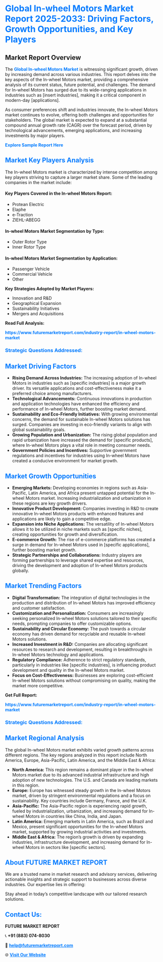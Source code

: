 <h1 style="color: #007BFF;">Global In-wheel Motors Market Report 2025-2033: Driving Factors, Growth Opportunities, and Key Players</h1>

<section id="overview">
<h2>Market Report Overview</h2>
<p>The <a href="https://www.futuremarketreport.com/industry-report/in-wheel-motors-market" style="color: #007BFF; text-decoration: none;"><strong>Global In-wheel Motors Market</strong></a> is witnessing significant growth, driven by increasing demand across various industries. This report delves into the key aspects of the In-wheel Motors market, providing a comprehensive analysis of its current status, future potential, and challenges. The demand for In-wheel Motors has surged due to its wide-ranging applications in industries such as [insert industries], making it a critical component in modern-day [applications].</p>
<p>As consumer preferences shift and industries innovate, the In-wheel Motors market continues to evolve, offering both challenges and opportunities for stakeholders. The global market is expected to expand at a substantial compound annual growth rate (CAGR) over the forecast period, driven by technological advancements, emerging applications, and increasing investments by major players.</p>
</section>

<section id="overview">
<p><a href="https://www.futuremarketreport.com/request-sample/reportId=57063" style="color: #007BFF; text-decoration: none;"><strong>Explore Sample Report Here</strong></a></p>
</section>

<section id="key-players">
<h2 style="color: #007BFF;">Market Key Players Analysis</h2>
<p>The In-wheel Motors market is characterized by intense competition among key players striving to capture a larger market share. Some of the leading companies in the market include:</p>
<h4>Key Players Covered in the In-wheel Motors Report:</h4>
<ul><li>Protean Electric</li><li>Elaphe</li><li>e-Traction</li><li>ZIEHL-ABEGG</li></ul>
<h4>In-wheel Motors Market Segmentation by Type:</h4>
<ul><li>Outer Rotor Type</li><li>Inner Rotor Type</li></ul>

<h4>In-wheel Motors Market Segmentation by Application:</h4>
<ul><li>Passenger Vehicle</li><li>Commercial Vehicle</li><li>Other</li></ul>
<p><strong>Key Strategies Adopted by Market Players:</strong></p>
<ul>
<li>Innovation and R&D</li>
<li>Geographical Expansion</li>
<li>Sustainability Initiatives</li>
<li>Mergers and Acquisitions</li>
</ul>
</section>

<section>
<p><strong>Read Full Analysis: </strong></p><a href="https://www.futuremarketreport.com/industry-report/in-wheel-motors-market" style="color: #007BFF; text-decoration: none;"><strong>https://www.futuremarketreport.com/industry-report/in-wheel-motors-market</strong></a>
<h3 style="color: #007BFF;">Strategic Questions Addressed:</h3>
</section>

<section id="driving-factors">
<h2 style="color: #007BFF;">Market Driving Factors</h2>
<ul>
<li><strong>Rising Demand Across Industries:</strong> The increasing adoption of In-wheel Motors in industries such as [specific industries] is a major growth driver. Its versatile applications and cost-effectiveness make it a preferred choice among manufacturers.</li>
<li><strong>Technological Advancements:</strong> Continuous innovations in production and application technologies have enhanced the efficiency and performance of In-wheel Motors, further boosting market demand.</li>
<li><strong>Sustainability and Eco-Friendly Initiatives:</strong> With growing environmental concerns, the demand for sustainable In-wheel Motors solutions has surged. Companies are investing in eco-friendly variants to align with global sustainability goals.</li>
<li><strong>Growing Population and Urbanization:</strong> The rising global population and rapid urbanization have increased the demand for [specific products], where In-wheel Motors plays a vital role in meeting consumer needs.</li>
<li><strong>Government Policies and Incentives:</strong> Supportive government regulations and incentives for industries using In-wheel Motors have created a conducive environment for market growth.</li>
</ul>
</section>

<section id="growth-opportunities">
<h2 style="color: #007BFF;">Market Growth Opportunities</h2>
<ul>
<li><strong>Emerging Markets:</strong> Developing economies in regions such as Asia-Pacific, Latin America, and Africa present untapped potential for the In-wheel Motors market. Increasing industrialization and urbanization in these regions are key growth drivers.</li>
<li><strong>Innovative Product Development:</strong> Companies investing in R&D to create innovative In-wheel Motors products with enhanced features and applications are likely to gain a competitive edge.</li>
<li><strong>Expansion into Niche Applications:</strong> The versatility of In-wheel Motors allows it to be utilized in niche markets such as [specific niches], creating opportunities for growth and diversification.</li>
<li><strong>E-commerce Growth:</strong> The rise of e-commerce platforms has created a surge in demand for In-wheel Motors used in [specific applications], further boosting market growth.</li>
<li><strong>Strategic Partnerships and Collaborations:</strong> Industry players are forming partnerships to leverage shared expertise and resources, driving the development and adoption of In-wheel Motors products globally.</li>
</ul>
</section>

<section id="trending-factors">
<h2 style="color: #007BFF;">Market Trending Factors</h2>
<ul>
<li><strong>Digital Transformation:</strong> The integration of digital technologies in the production and distribution of In-wheel Motors has improved efficiency and customer satisfaction.</li>
<li><strong>Customization and Personalization:</strong> Consumers are increasingly seeking personalized In-wheel Motors solutions tailored to their specific needs, prompting companies to offer customizable options.</li>
<li><strong>Sustainability and Circular Economy:</strong> The push towards a circular economy has driven demand for recyclable and reusable In-wheel Motors solutions.</li>
<li><strong>Increased Investment in R&D:</strong> Companies are allocating significant resources to research and development, resulting in breakthroughs in In-wheel Motors technology and applications.</li>
<li><strong>Regulatory Compliance:</strong> Adherence to strict regulatory standards, particularly in industries like [specific industries], is influencing product development and quality in the In-wheel Motors market.</li>
<li><strong>Focus on Cost-Effectiveness:</strong> Businesses are exploring cost-efficient In-wheel Motors solutions without compromising on quality, making the market more competitive.</li>
</ul>
</section>

<section>
<p><strong>Get Full Report: </strong></p><a href="https://www.futuremarketreport.com/industry-report/in-wheel-motors-market" style="color: #007BFF; text-decoration: none;"><strong>https://www.futuremarketreport.com/industry-report/in-wheel-motors-market</strong></a>
<h3 style="color: #007BFF;">Strategic Questions Addressed:</h3>
</section>


<section id="regional-analysis">
<h2 style="color: #007BFF;">Market Regional Analysis</h2>
<p>The global In-wheel Motors market exhibits varied growth patterns across different regions. The key regions analyzed in this report include North America, Europe, Asia-Pacific, Latin America, and the Middle East & Africa:</p>
<ul>
<li><strong>North America:</strong> This region remains a dominant player in the In-wheel Motors market due to its advanced industrial infrastructure and high adoption of new technologies. The U.S. and Canada are leading markets in this region.</li>
<li><strong>Europe:</strong> Europe has witnessed steady growth in the In-wheel Motors market, driven by stringent environmental regulations and a focus on sustainability. Key countries include Germany, France, and the U.K.</li>
<li><strong>Asia-Pacific:</strong> The Asia-Pacific region is experiencing rapid growth, fueled by industrialization, urbanization, and increasing demand for In-wheel Motors in countries like China, India, and Japan.</li>
<li><strong>Latin America:</strong> Emerging markets in Latin America, such as Brazil and Mexico, present significant opportunities for the In-wheel Motors market, supported by growing industrial activities and investments.</li>
<li><strong>Middle East & Africa:</strong> The region’s growth is driven by expanding industries, infrastructure development, and increasing demand for In-wheel Motors in sectors like [specific sectors].</li>
</ul>
</section>

<footer>
<h2 style="color: #007BFF;">About FUTURE MARKET REPORT</h2>
<p>We are a trusted name in market research and advisory services, delivering actionable insights and strategic support to businesses across diverse industries. Our expertise lies in offering:</p>

<p>Stay ahead in today’s competitive landscape with our tailored research solutions.</p>

<h2 style="color: #007BFF;">Contact Us:</h2>
<p><strong>FUTURE MARKET REPORT</strong></p>
<p>📞 <strong>+91 (883) 074-8030</strong></p>
<p>📧 <strong><a href="mailto:help@futuremarketreport.com" style="color: #007BFF;">help@futuremarketreport.com</a></strong></p>
<p>🌐 <strong><a href="https://www.futuremarketreport.com/" style="color: #007BFF;">Visit Our Website</a></strong></p>
</footer>